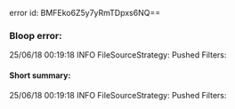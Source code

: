 error id: BMFEko6Z5y7yRmTDpxs6NQ==
### Bloop error:

25/06/18 00:19:18 INFO FileSourceStrategy: Pushed Filters:
#### Short summary: 

25/06/18 00:19:18 INFO FileSourceStrategy: Pushed Filters:
